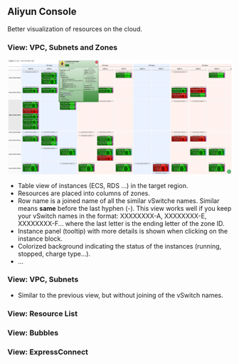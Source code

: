 ## Aliyun Console
Better visualization of resources on the cloud.

### View: VPC, Subnets and Zones
![sample-vpc-subnet-zone-view](https://raw.githubusercontent.com/changbowen/Misc/master/aliyun-console/sample-vpc-subnet-zone-view.png)

- Table view of instances (ECS, RDS ...) in the target region.
- Resources are placed into columns of zones.
- Row name is a joined name of all the similar vSwitche names. Similar means **same** before the last hyphen (-). This view works well if you keep your vSwitch names in the format: XXXXXXXX-A, XXXXXXXX-E, XXXXXXXX-F... where the last letter is the ending letter of the zone ID.
- Instance panel (tooltip) with more details is shown when clicking on the instance block.
- Colorized background indicating the status of the instances (running, stopped, charge type...).
- ...

### View: VPC, Subnets
- Similar to the previous view, but without joining of the vSwitch names.

### View: Resource List
### View: Bubbles
### View: ExpressConnect
